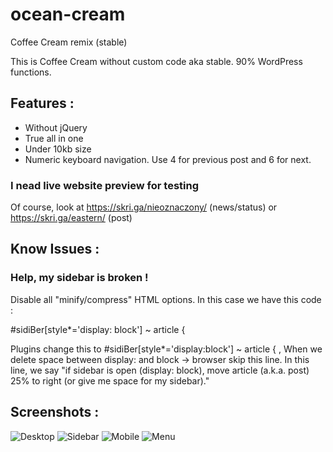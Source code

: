 # ocean-cream
Coffee Cream remix (stable)

This is Coffee Cream without custom code aka stable. 90% WordPress functions. 

## Features :

- Without jQuery
- True all in one
- Under 10kb size
- Numeric keyboard navigation. Use 4 for previous post and 6 for next. 

### I nead live website preview for testing

Of course, look at https://skri.ga/nieoznaczony/ (news/status)
or https://skri.ga/eastern/ (post)
## Know Issues :

### Help, my sidebar is broken !

Disable all "minify/compress" HTML options. In this case we have this code :

#sidiBer[style*='display: block'] ~ article {

Plugins change this to #sidiBer[style*='display:block'] ~ article { ,
When we delete space between display: and block → browser skip this line.
In this line, we say "if sidebar is open (display: block), move article (a.k.a. post) 25% to right (or give me space for my sidebar)."

## Screenshots :

![Desktop](https://imgur.com/89yjw8Tl.png "Desktop")
![Sidebar](https://imgur.com/mOiRHiCl.png "Sidebar")
![Mobile](https://i.imgur.com/8v4i4jx.png  "Mobile")
![Menu](https://i.imgur.com/Vat2xVy.png    "Menu")
